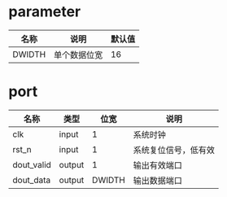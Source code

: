 # parameter

| 名称   | 说明                               | 默认值 |
| ------ | ---------------------------------- | ------ |
| DWIDTH | 单个数据位宽                       | 16     |

# port

| 名称       | 类型   | 位宽   | 说明                 |
| ---------- | ------ | ------ | -------------------- |
| clk        | input  | 1      | 系统时钟             |
| rst_n      | input  | 1      | 系统复位信号，低有效 |
| dout_valid | output | 1      | 输出有效端口         |
| dout_data  | output | DWIDTH | 输出数据端口         |
